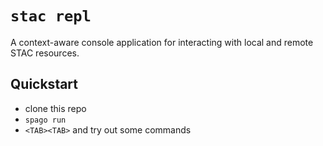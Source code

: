 `stac repl`
===========

A context-aware console application for interacting with local and remote STAC resources.

Quickstart
----------

- clone this repo
- `spago run`
- `<TAB><TAB>` and try out some commands

